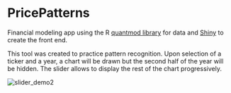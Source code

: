 # PricePatterns

Financial modeling app using the R [quantmod library](https://www.quantmod.com/) for data and [Shiny](https://shiny.posit.co/) to create the front end.

This tool was created to practice pattern recognition. Upon selection of a ticker and a year, a chart will be drawn but the second half of the year will be hidden. The slider allows to display the rest of the chart progressively.




![slider_demo2](https://github.com/user-attachments/assets/5128480d-2299-434b-8bab-3d5bd312be0a)
